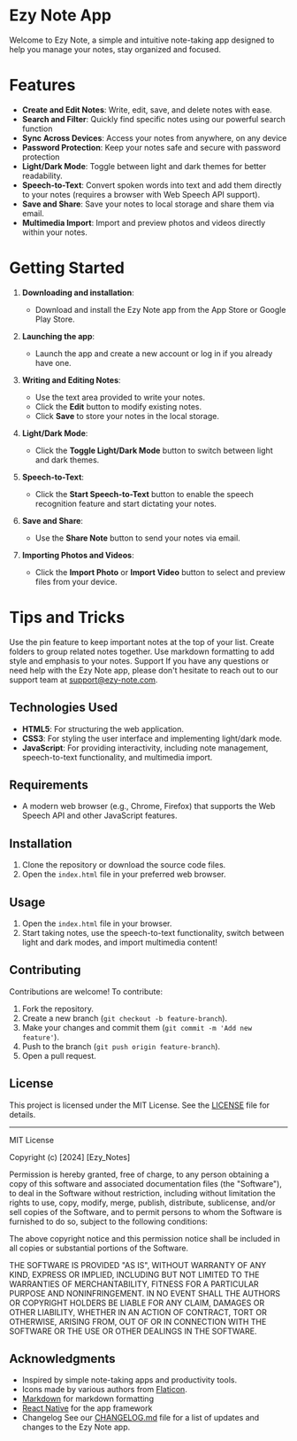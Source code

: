 # Ezy Note App
Welcome to Ezy Note, a simple and intuitive note-taking app designed to help you manage your notes, stay organized and focused.

# Features
- **Create and Edit Notes**: Write, edit, save, and delete notes with ease.
- **Search and Filter**: Quickly find specific notes using our powerful search function
- **Sync Across Devices**: Access your notes from anywhere, on any device
- **Password Protection**: Keep your notes safe and secure with password protection
- **Light/Dark Mode**: Toggle between light and dark themes for better readability.
- **Speech-to-Text**: Convert spoken words into text and add them directly to your notes (requires a browser with Web Speech API support).
- **Save and Share**: Save your notes to local storage and share them via email.
- **Multimedia Import**: Import and preview photos and videos directly within your notes.

# Getting Started
1. **Downloading and installation**:  
   - Download and install the Ezy Note app from the App Store or Google Play Store.
2. **Launching the app**: 
   - Launch the app and create a new account or log in if you already have one.
3. **Writing and Editing Notes**:  
   - Use the text area provided to write your notes.  
   - Click the **Edit** button to modify existing notes.  
   - Click **Save** to store your notes in the local storage.

4. **Light/Dark Mode**:  
   - Click the **Toggle Light/Dark Mode** button to switch between light and dark themes.

5. **Speech-to-Text**:  
   - Click the **Start Speech-to-Text** button to enable the speech recognition feature and start dictating your notes.

6. **Save and Share**:  
   - Use the **Share Note** button to send your notes via email.

7. **Importing Photos and Videos**:  
   - Click the **Import Photo** or **Import Video** button to select and preview files from your device.

# Tips and Tricks
Use the pin feature to keep important notes at the top of your list.
Create folders to group related notes together.
Use markdown formatting to add style and emphasis to your notes.
Support
If you have any questions or need help with the Ezy Note app, please don't hesitate to reach out to our support team at [support@ezy-note.com](mailto:support@ezy-note.com).

## **Technologies Used**

- **HTML5**: For structuring the web application.
- **CSS3**: For styling the user interface and implementing light/dark mode.
- **JavaScript**: For providing interactivity, including note management, speech-to-text functionality, and multimedia import.

## **Requirements**

- A modern web browser (e.g., Chrome, Firefox) that supports the Web Speech API and other JavaScript features.

## **Installation**

1. Clone the repository or download the source code files.
2. Open the `index.html` file in your preferred web browser.

## **Usage**

1. Open the `index.html` file in your browser.
2. Start taking notes, use the speech-to-text functionality, switch between light and dark modes, and import multimedia content!

## **Contributing**

Contributions are welcome! To contribute:

1. Fork the repository.
2. Create a new branch (`git checkout -b feature-branch`).
3. Make your changes and commit them (`git commit -m 'Add new feature'`).
4. Push to the branch (`git push origin feature-branch`).
5. Open a pull request.

## **License**

This project is licensed under the MIT License. See the [LICENSE](LICENSE) file for details.

---

MIT License

Copyright (c) [2024] [Ezy_Notes]

Permission is hereby granted, free of charge, to any person obtaining a copy
of this software and associated documentation files (the "Software"), to deal
in the Software without restriction, including without limitation the rights
to use, copy, modify, merge, publish, distribute, sublicense, and/or sell
copies of the Software, and to permit persons to whom the Software is
furnished to do so, subject to the following conditions:

The above copyright notice and this permission notice shall be included in all
copies or substantial portions of the Software.

THE SOFTWARE IS PROVIDED "AS IS", WITHOUT WARRANTY OF ANY KIND, EXPRESS OR
IMPLIED, INCLUDING BUT NOT LIMITED TO THE WARRANTIES OF MERCHANTABILITY,
FITNESS FOR A PARTICULAR PURPOSE AND NONINFRINGEMENT. IN NO EVENT SHALL THE
AUTHORS OR COPYRIGHT HOLDERS BE LIABLE FOR ANY CLAIM, DAMAGES OR OTHER
LIABILITY, WHETHER IN AN ACTION OF CONTRACT, TORT OR OTHERWISE, ARISING FROM,
OUT OF OR IN CONNECTION WITH THE SOFTWARE OR THE USE OR OTHER DEALINGS IN THE
SOFTWARE.

## **Acknowledgments**
- Inspired by simple note-taking apps and productivity tools.
- Icons made by various authors from [Flaticon](https://www.flaticon.com).
- [Markdown](https://github.com/markdown/markdown) for markdown formatting
- [React Native](https://github.com/facebook/react-native) for the app framework
- Changelog
  See our [CHANGELOG.md](CHANGELOG.md) file for a list of updates and changes to the Ezy Note app.